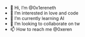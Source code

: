 - 👋 Hi, I’m @0x1ereneth
- 👀 I’m interested in love and code
- 🌱 I’m currently learning AI
- 💞️ I’m looking to collaborate on tw
- 📫 How to reach me @0xeren

<!---
0x1ereneth/0x1ereneth is a ✨ special ✨ repository because its `README.md` (this file) appears on your GitHub profile.
You can click the Preview link to take a look at your changes.
--->
